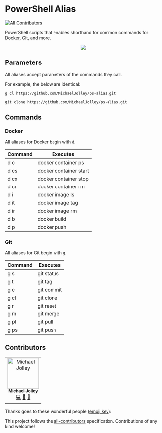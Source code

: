 # PowerShell Alias
[![All Contributors](https://img.shields.io/badge/all_contributors-1-orange.svg?style=flat-square)](#contributors)

PowerShell scripts that enables shorthand for common commands for Docker, Git, and more.

<p align="center">
    <img src="https://user-images.githubusercontent.com/1228996/57589863-f307f680-74ec-11e9-91fd-a9bd07bcbb7c.png"/>
</p>

## Parameters

All aliases accept parameters of the commands they call.  

For example, the below are identical:

```
g cl https://github.com/MichaelJolley/ps-alias.git

git clone https://github.com/MichaelJolley/ps-alias.git
```

## Commands

### Docker

All aliases for Docker begin with `d`.

| Command   | Executes
| ---       | ---
| d c       | docker container ps
| d cs      | docker container start
| d cx      | docker container stop
| d cr      | docker container rm
| d i       | docker image ls
| d it      | docker image tag
| d ir      | docker image rm
| d b       | docker build
| d p       | docker push


### Git

All aliases for Git begin with `g`.

| Command  | Executes
| ---      | ---
| g s      | git status
| g t      | git tag
| g c      | git commit
| g cl     | git clone
| g r      | git reset
| g m      | git merge
| g pl     | git pull
| g ps     | git push



## Contributors

<!-- ALL-CONTRIBUTORS-LIST:START - Do not remove or modify this section -->
<!-- prettier-ignore -->
<table><tr><td align="center"><a href="https://michaeljolley.com/"><img src="https://avatars2.githubusercontent.com/u/1228996?v=4" width="100px;" alt="Michael Jolley"/><br /><sub><b>Michael Jolley</b></sub></a><br /><a href="https://github.com/MichaelJolley/ps-alias/commits?author=MichaelJolley" title="Code">💻</a> <a href="#ideas-MichaelJolley" title="Ideas, Planning, & Feedback">🤔</a> <a href="https://github.com/MichaelJolley/ps-alias/commits?author=MichaelJolley" title="Documentation">📖</a></td></tr></table>

<!-- ALL-CONTRIBUTORS-LIST:END -->
Thanks goes to these wonderful people ([emoji key](https://allcontributors.org/docs/en/emoji-key)):

<!-- ALL-CONTRIBUTORS-LIST:START - Do not remove or modify this section -->
<!-- prettier-ignore -->

<!-- ALL-CONTRIBUTORS-LIST:END -->

This project follows the [all-contributors](https://github.com/all-contributors/all-contributors) specification. Contributions of any kind welcome!
